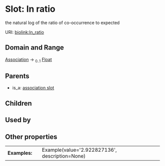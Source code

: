 
# Slot: ln ratio


the natural log of the ratio of co-occurrence to expected

URI: [biolink:ln_ratio](https://w3id.org/biolink/vocab/ln_ratio)


## Domain and Range

[Association](Association.md) &#8594;  <sub>0..1</sub> [Float](types/Float.md)

## Parents

 *  is_a: [association slot](association_slot.md)

## Children


## Used by


## Other properties

|  |  |  |
| --- | --- | --- |
| **Examples:** | | Example(value='2.922827136', description=None) |

